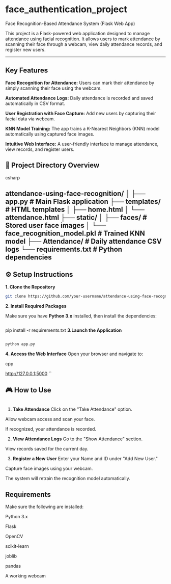 # face_authentication_project
Face Recognition-Based Attendance System (Flask Web App)


This project is a Flask-powered web application designed to manage attendance using facial recognition. It allows users to mark attendance by scanning their face through a webcam, view daily attendance records, and register new users.


---

## Key Features
**Face Recognition for Attendance:**
Users can mark their attendance by simply scanning their face using the webcam.

**Automated Attendance Logs:**
Daily attendance is recorded and saved automatically in CSV format.

**User Registration with Face Capture:**
Add new users by capturing their facial data via webcam.

**KNN Model Training:**
The app trains a K-Nearest Neighbors (KNN) model automatically using captured face images.

**Intuitive Web Interface:**
A user-friendly interface to manage attendance, view records, and register users.

## 📁 Project Directory Overview
csharp

attendance-using-face-recognition/
│
├── app.py                          # Main Flask application
├── templates/                      # HTML templates
│   ├── home.html
│   └── attendance.html
├── static/
│   ├── faces/                      # Stored user face images
│   └── face_recognition_model.pkl # Trained KNN model
├── Attendance/                     # Daily attendance CSV logs
└── requirements.txt                # Python dependencies
---
## ⚙️ Setup Instructions
**1. Clone the  Repository**
   
```bash
git clone https://github.com/your-username/attendance-using-face-recognition.git
```

**2. Install Required Packages**

Make sure you have **Python 3.x** installed, then install the dependencies:

```bash
```
pip install -r requirements.txt
**3.Launch the Application**
```bash

python app.py
```
**4. Access the Web Interface**
Open your browser and navigate to:

cpp

http://127.0.0.1:5000
``
## 🎮 How to Use
```
```
1. **Take Attendance**
Click on the "Take Attendance" option.

Allow webcam access and scan your face.

If recognized, your attendance is recorded.

2. **View Attendance Logs**
Go to the "Show Attendance" section.

View records saved for the current day.

3. **Register a New User**
Enter your Name and ID under "Add New User."

Capture face images using your webcam.

The system will retrain the recognition model automatically.

 ## Requirements
Make sure the following are installed:

Python 3.x

Flask

OpenCV

scikit-learn

joblib

pandas

A working webcam


